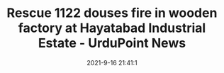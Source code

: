 ---
"title": "Rescue 1122 douses fire in wooden factory at Hayatabad Industrial Estate - UrduPoint News"
"date": "2021-9-16 21:41:1"
"feed_name": "GOOGLENEWSINDUSTRIAL"
"feed_website": "https://news.google.com/search?q=industrial%2Bincident&hl=en-US&gl=US&ceid=US:en"
"feed_rss": "https://news.google.com/rss/search?q=industrial%2Bincident&hl=en-US&gl=US&ceid=US:en"
"link": "https://www.urdupoint.com/en/pakistan/rescue-1122-douses-fire-in-wooden-factory-at-1352491.html"
"file": "_posts/2021-1-1-a5e67b84963223f8209fcae2fe927a617d50ede7.md"
"accident": "1"
"drilling": "0"
"dead": "0"
"injured": "0"
---